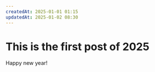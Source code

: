 ```yaml
---
createdAt: 2025-01-01 01:15
updatedAt: 2025-01-02 08:30
---
```


# This is the first post of 2025

Happy new year!
